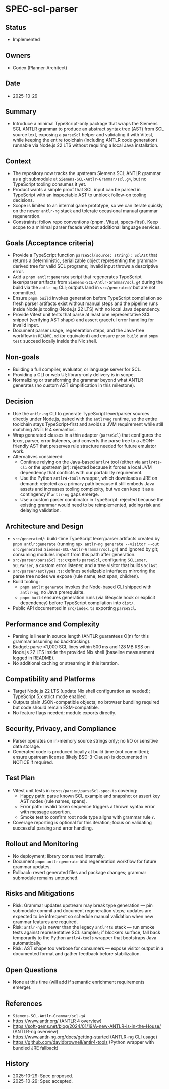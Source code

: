 # SPEC-scl-parser

## Status

- Implemented

## Owners

- Codex (Planner-Architect)

## Date

- 2025-10-29

## Summary

- Introduce a minimal TypeScript-only package that wraps the Siemens SCL ANTLR grammar to produce an abstract syntax tree (AST) from SCL source text, exposing a `parseScl` helper and validating it with Vitest, while keeping the entire toolchain (including ANTLR code generation) runnable via Node.js 22 LTS without requiring a local Java installation.

## Context

- The repository now tracks the upstream Siemens SCL ANTLR grammar as a git submodule at `Siemens-SCL-Antlr-Grammar/scl.g4`, but no TypeScript tooling consumes it yet.
- Product wants a simple proof that SCL input can be parsed in TypeScript with an inspectable AST to unblock follow-on tooling decisions.
- Scope is limited to an internal game prototype, so we can iterate quickly on the newer `antlr-ng` stack and tolerate occasional manual grammar regeneration.
- Constraints: follow repo conventions (pnpm, Vitest, specs-first). Keep scope to a minimal parser facade without additional language services.

## Goals (Acceptance criteria)

- Provide a TypeScript function `parseScl(source: string): SclAst` that returns a deterministic, serializable object representing the grammar-derived tree for valid SCL programs; invalid input throws a descriptive error.
- Add a `pnpm antlr:generate` script that regenerates TypeScript lexer/parser artifacts from `Siemens-SCL-Antlr-Grammar/scl.g4` during the build via the `antlr-ng` CLI; outputs land in `src/generated/` but are not committed.
- Ensure `pnpm build` invokes generation before TypeScript compilation so fresh parser artifacts exist without manual steps and the pipeline runs inside Node.js tooling (Node.js 22 LTS) with no local Java dependency.
- Provide Vitest unit tests that parse at least one representative SCL snippet (verifying AST shape) and assert graceful error handling for invalid input.
- Document parser usage, regeneration steps, and the Java-free workflow in `README.md` (or equivalent) and ensure `pnpm build` and `pnpm test` succeed locally inside the Nix shell.

## Non-goals

- Building a full compiler, evaluator, or language server for SCL.
- Providing a CLI or web UI; library-only delivery is in scope.
- Normalizing or transforming the grammar beyond what ANTLR generates (no custom AST simplification in this milestone).

## Decision

- Use the `antlr-ng` CLI to generate TypeScript lexer/parser sources directly under Node.js, paired with the `antlr4ng` runtime, so the entire toolchain stays TypeScript-first and avoids a JVM requirement while still matching ANTLR 4 semantics.
- Wrap generated classes in a thin adapter (`parseScl`) that configures the lexer, parser, error listeners, and converts the parse tree to a JSON-friendly AST that preserves rule structure needed for future emulator work.
- Alternatives considered:
  - Continue relying on the Java-based `antlr4` tool (either via `antlr4ts-cli` or the upstream jar): rejected because it forces a local JVM dependency that conflicts with our portability requirement.
  - Use the Python `antlr4-tools` wrapper, which downloads a JRE on demand: rejected as a primary path because it still embeds Java assets and increases tooling complexity, but we can keep it as a contingency if `antlr-ng` gaps emerge.
  - Use a custom parser combinator in TypeScript: rejected because the existing grammar would need to be reimplemented, adding risk and delaying validation.

## Architecture and Design

- `src/generated/`: build-time TypeScript lexer/parser artifacts created by `pnpm antlr:generate` (running `npx antlr-ng generate --visitor --out src/generated Siemens-SCL-Antlr-Grammar/scl.g4`) and ignored by git; consuming modules import from this path after generation.
- `src/parser/parseScl.ts`: exports `parseScl`, configuring `SCLLexer`, `SCLParser`, a custom error listener, and a tree visitor that builds `SclAst`.
- `src/parser/astTypes.ts`: defines serializable interfaces mirroring the parse tree nodes we expose (rule name, text span, children).
- Build tooling:
  - `pnpm antlr:generate` invokes the Node-based CLI shipped with `antlr-ng`; no Java prerequisite.
  - `pnpm build` ensures generation runs (via lifecycle hook or explicit dependency) before TypeScript compilation into `dist/`.
- Public API documented in `src/index.ts` exporting `parseScl`.

## Performance and Complexity

- Parsing is linear in source length (ANTLR guarantees O(n) for this grammar assuming no backtracking).
- Budget: parse ≤1,000 SCL lines within 500 ms and 128 MB RSS on Node.js 22 LTS inside the provided Nix shell (baseline measurement logged in README).
- No additional caching or streaming in this iteration.

## Compatibility and Platforms

- Target Node.js 22 LTS (update Nix shell configuration as needed); TypeScript 5.x strict mode enabled.
- Outputs plain JSON-compatible objects; no browser bundling required but code should remain ESM-compatible.
- No feature flags needed; module exports directly.

## Security, Privacy, and Compliance

- Parser operates on in-memory source strings only; no I/O or sensitive data storage.
- Generated code is produced locally at build time (not committed); ensure upstream license (likely BSD-3-Clause) is documented in NOTICE if required.

## Test Plan

- Vitest unit tests in `tests/parser/parseScl.spec.ts` covering:
  - Happy path: parse known SCL example and snapshot or assert key AST nodes (rule names, spans).
  - Error path: invalid token sequence triggers a thrown syntax error with message assertion.
  - Smoke test to confirm root node type aligns with grammar rule `r`.
- Coverage reporting is optional for this iteration; focus on validating successful parsing and error handling.

## Rollout and Monitoring

- No deployment; library consumed internally.
- Document `pnpm antlr:generate` and regeneration workflow for future grammar updates.
- Rollback: revert generated files and package changes; grammar submodule remains untouched.

## Risks and Mitigations

- Risk: Grammar updates upstream may break type generation — pin submodule commit and document regeneration steps; updates are expected to be infrequent so schedule manual validation when new grammar features are required.
- Risk: `antlr-ng` is newer than the legacy `antlr4ts` stack — run smoke tests against representative SCL samples; if blockers surface, fall back temporarily to the Python `antlr4-tools` wrapper that bootstraps Java automatically.
- Risk: AST shape too verbose for consumers — expose visitor output in a documented format and gather feedback before stabilization.

## Open Questions

- None at this time (will add if semantic enrichment requirements emerge).

## References

- `Siemens-SCL-Antlr-Grammar/scl.g4`
- https://www.antlr.org/ (ANTLR 4 overview)
- https://soft-gems.net/blog/2024/01/19/A-new-ANTLR-is-in-the-House/ (ANTLR-ng overview)
- https://www.antlr-ng.org/docs/getting-started (ANTLR-ng CLI usage)
- https://github.com/davidbrownell/antlr4-tools (Python wrapper with bundled JRE fallback)

## History

- 2025-10-29: Spec proposed.
- 2025-10-29: Spec accepted.
